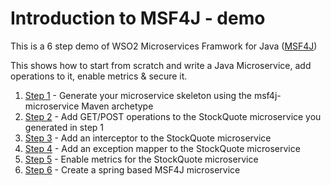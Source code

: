 # Introduction to MSF4J - demo

This is a 6 step demo of WSO2 Microservices Framwork for Java ([MSF4J](https://github.com/wso2/msf4j))

This shows how to start from scratch and write a Java Microservice, add operations to it, enable metrics & secure it.

1. [Step 1](step1-generate) - Generate your microservice skeleton using the msf4j-microservice Maven archetype
2. [Step 2](step2-get-post) - Add GET/POST operations to the StockQuote microservice you generated in step 1
3. [Step 3](step3-interceptor) - Add an interceptor to the StockQuote microservice
4. [Step 4](step4-exception-mapper) - Add an exception mapper to the StockQuote microservice
5. [Step 5](step5-metrics) - Enable metrics for the StockQuote microservice
6. [Step 6](step6-spring) - Create a spring based MSF4J microservice

